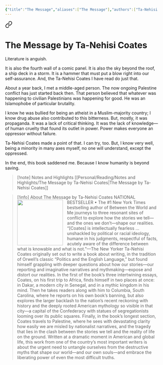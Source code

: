 ```yaml
---
{"title":"The Message","aliases":["The Message"],"authors":["Ta-Nehisi Coates"],"publisher":"Random House","publish":"2024-10-08","pages":241,"isbn10":"","isbn13":"9798217014248","rating":5,"reviewed":false,"cover":"https://books.google.com/books/publisher/content/images/frontcover/vXEFEQAAQBAJ?fife=w600-h900&source=gbs_api","read_count":"1","tags":["book","Social","Science"],"log":[{"status":"Read","timestamp":"2024-12-05T23:48:35+06:00"},{"status":"In Progress","timestamp":"2024-11-09T13:02:54+06:00"},{"status":"To Read","timestamp":"2024-10-23T16:47:56+06:00"}],"created":"2024-10-23T16:47:56+06:00","updated":"2025-05-28T13:34:38+06:00","status":"Read","dg-publish":true,"dg-note-icon":2,"reading_notes":"[[Personal/Reading/Notes and Highlights/The Message by Ta-Nehisi Coates|The Message by Ta-Nehisi Coates]]","dg-path":"Reading/Books/Read/The Message by Ta-Nehisi Coates.md","permalink":"/reading/books/read/the-message-by-ta-nehisi-coates/","dgPassFrontmatter":true,"noteIcon":2}
---
```



<div class="transclusion internal-embed is-loaded"><a class="markdown-embed-link" href="/reading/notes-and-highlights/the-message-by-ta-nehisi-coates/#3c17a9" aria-label="Open link"><svg xmlns="http://www.w3.org/2000/svg" width="24" height="24" viewBox="0 0 24 24" fill="none" stroke="currentColor" stroke-width="2" stroke-linecap="round" stroke-linejoin="round" class="svg-icon lucide-link"><path d="M10 13a5 5 0 0 0 7.54.54l3-3a5 5 0 0 0-7.07-7.07l-1.72 1.71"></path><path d="M14 11a5 5 0 0 0-7.54-.54l-3 3a5 5 0 0 0 7.07 7.07l1.71-1.71"></path></svg></a><div class="markdown-embed">

<div class="markdown-embed-title">

# The Message by Ta-Nehisi Coates

</div>


Literature is anguish. 

</div></div>


It is also the fourth wall of a comic panel. It is also the sky beyond the roof, a ship deck in a storm. It is a hammer that must put a blow right into our self-assurance. And, the Ta-Nehisi Coates I have read do just that.

About a year back, I met a middle-aged person. The now ongoing Palestine conflict has just started back then. That person believed that whatever was happening to civilian Palestinians was happening for good. He was an Islamophobe of particular brutality.

I know he was bullied for being an atheist in a Muslim-majority country; I know drug abuse also contributed to this bitterness. But, mostly, it was propaganda. It was a lack of critical thinking. It was the lack of knowledge— of human cruelty that found its outlet in power. Power makes everyone an oppressor without failure.

Ta-Nehisi Coates made a point of that. I can try, too. But, I know very well, being a minority in many axes myself, no one will understand, except the oppressed.

In the end, this book saddened me. Because I know humanity is beyond saving.

> [!note] Notes and Highlights
> [[Personal/Reading/Notes and Highlights/The Message by Ta-Nehisi Coates\|The Message by Ta-Nehisi Coates]]

> [!info] About The Message by Ta-Nehisi Coates
> <img src="https://books.google.com/books/publisher/content/images/frontcover/vXEFEQAAQBAJ?fife=w600-h900&source=gbs_api" style="float: left; width: 150px; height: auto; margin-right: 1em;" /> NATIONAL BESTSELLER • The #1 New York Times bestselling author of Between the World and Me journeys to three resonant sites of conflict to explore how the stories we tell—and the ones we don’t—shape our realities. “[Coates] is intellectually fearless … unshackled by political or racial ideology, humane in his judgments, respectful of facts, acutely aware of the difference between what is knowable and what is not.”—The New Yorker Ta-Nehisi Coates originally set out to write a book about writing, in the tradition of Orwell’s classic “Politics and the English Language,” but found himself grappling with deeper questions about how our stories—our reporting and imaginative narratives and mythmaking—expose and distort our realities. In the first of the book’s three intertwining essays, Coates, on his first trip to Africa, finds himself in two places at once: in Dakar, a modern city in Senegal, and in a mythic kingdom in his mind. Then he takes readers along with him to Columbia, South Carolina, where he reports on his own book’s banning, but also explores the larger backlash to the nation’s recent reckoning with history and the deeply rooted American mythology so visible in that city—a capital of the Confederacy with statues of segregationists looming over its public squares. Finally, in the book’s longest section, Coates travels to Palestine, where he sees with devastating clarity how easily we are misled by nationalist narratives, and the tragedy that lies in the clash between the stories we tell and the reality of life on the ground. Written at a dramatic moment in American and global life, this work from one of the country’s most important writers is about the urgent need to untangle ourselves from the destructive myths that shape our world—and our own souls—and embrace the liberating power of even the most difficult truths.